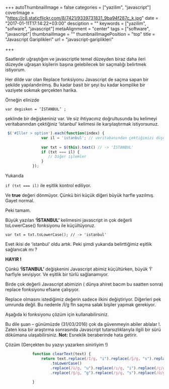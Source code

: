 +++
autoThumbnailImage = false
categories = ["yazilim", "javascript"]
coverImage = "https://c8.staticflickr.com/8/7421/9339731831_9ba94f287c_k.jpg"
date = "2017-01-11T17:14:22+03:00"
desciption = ""
keywords = ["yazilim", "sofware", "javascript"]
metaAlignment = "center"
tags = ["software", "javascript"]
thumbnailImage = ""
thumbnailImagePosition = "top"
title = "Javascript Gariplikleri"
url = "javascript-gariplikleri"

+++

Saatlerdir uğraştığım ve javascriptle temel düzeyden biraz daha ileri düzeyde uğraşan kişilerin başına gelebilecek bir saçmalığı belirtmek istiyorum.

Her dilde var olan Replace fonksiyonu Javascript de saçma sapan bir şekilde yapılandırılmış. Bu kadar basit bir şeyi bu kadar komplike bir vaziyete sokmak gerçekten harika.

Örneğin elinizde

`var degisken = ‘İSTANBUL’ ;`

şeklinde bir değişkeniniz var. Ve siz ihtiyacınız doğrultusunda bu kelimeyi veritabanından çektiğiniz ‘istanbul’ kelimesi ile karşılaştırmak istiyorsunuz.

```javascript
 $('#Iller > option').each(function(index) {
                var il = 'istanbul'; // veritabanından çektiğimizi düşünelim
               
                var txt = $(this).text() // -> 'İSTANBUL'
                if (txt === il) {
                   // Diğer işlemler
                }           
            });
 ```

Yukarıda

`if (txt === il)`
ile eşitlik kontrol ediliyor.

Ve **true** değeri dönmüyor. Çünkü biri küçük diğeri büyük harfle yazılmış. Gayet normal.

Peki tamam.

Büyük yazılan **‘İSTANBUL’** kelimesini javascript in çok değerli toLowerCase() fonksiyonu ile küçültüyoruz.

`var txt = txt.toLowerCase(); // -> 'istanbul'`

Evet ikisi de ‘istanbul’ oldu artık. Peki şimdi yukarıda belirttiğimiz eşitlik sağlanıcak mı ?


**HAYIR !**

Çünkü **‘İSTANBUL’** değişkenini Javascript abimiz küçültürken, büyük ‘İ’ harfiyle sevişiyor. Ve eşitlik bir türlü sağlanamıyor.

Birde çok değerli Javascript abimizin ( dünya ahiret bacım bu saatten sonra) replace fonksiyonu efsane çalışıyor.

Replace olmasını istediğimiz değerin sadece ilkini değiştiriyor. Diğerleri pek umrunda değil. Bu nedenle /İ/g fln saçma salak bişiler yapmak gerekiyor.

Aşağıda ki fonksiyonu çözüm için kullanabilirsiniz.

Bu dile şuan – günümüzde (31/03/2016) çok da güvenmeyin abiler ablalar !. Zaten kısa bir araştırma sonrasında Javascript tutarsızlıklarıyla ilgili bir sürü dökümana ulaşabilirsiniz.
**Not:** Esneklik beraberinde hata getirir.

 
Çözüm (Gerçekten bu yazıyı yazarken sinirliyim !)

```javascript
            function clearText(text) {
                return text.replace(/İ/g, "i").replace(/Ş/g, "s").replace(/Ü/g, "u").replace(/Ö/g, "o").replace(/Ç/g, "c")
                    .toLowerCase()
                    .replace(/ü/g, "u").replace(/ı/g, "i").replace(/ç/g, "c")
                    .replace(/ğ/g, "g").replace(/ş/g, "s").replace(/ö/g, "o");
             
            }
```            
 

 



